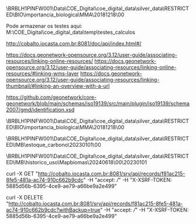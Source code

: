 \\BRBLH1PINFW001\Data\COE_Digital\coe_digital_data\silver_data\RESTRICTED\BIO\importancia_biologica\MMA\20181218\00


Pode armazenar os testes aqui: M:\COE_Digital\coe_digital_data\temp\testes_calculos




http://cobalto.iocasta.com.br:8081/doc/api/index.html#/


https://docs.geonetwork-opensource.org/3.12/user-guide/associating-resources/linking-online-resources/
https://docs.geonetwork-opensource.org/3.12/user-guide/associating-resources/linking-online-resources/#linking-wms-layer
https://docs.geonetwork-opensource.org/3.12/user-guide/associating-resources/linking-thumbnail/#linking-an-overview-with-a-url


https://github.com/geonetwork/core-geonetwork/blob/main/schemas/iso19139/src/main/plugin/iso19139/schema2007/gmd/identification.xsd


\\BRBLH1PINFW001\Data\COE_Digital\coe_digital_data\silver_data\RESTRICTED\BIO\importancia_biologica\MMA\20181218\00

\\BRBLH1PINFW001\Data\COE_Digital\coe_digital_data\silver_data\RESTRICTED\IMB\estoque_carbono\20230101\00
 


\\BRBLH1PINFW001\Data\COE_Digital\coe_digital_data\silver_data\RESTRICTED\IMB\historico_uso\Mapbiomas\20240618\00\20230101



curl -X GET "http://cobalto.iocasta.com.br:8081/srv/api/records/f81ac215-8fe5-481a-ac74-910c662b9cdc" -H "accept: */*" -H "X-XSRF-TOKEN: 5885d56b-6395-4ce9-ae79-a66be9a2e499"

curl -X DELETE "http://cobalto.iocasta.com.br:8081/srv/api/records/f81ac215-8fe5-481a-ac74-910c662b9cdc?withBackup=true" -H "accept: */*" -H "X-XSRF-TOKEN: 5885d56b-6395-4ce9-ae79-a66be9a2e499"